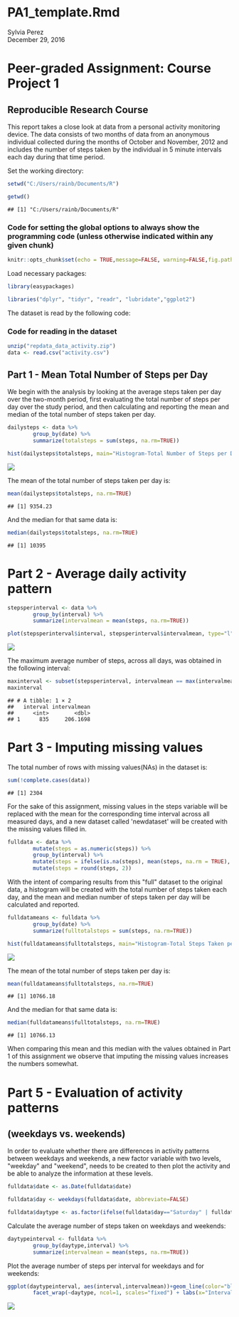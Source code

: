 # PA1_template.Rmd
Sylvia Perez  
December 29, 2016  
# Peer-graded Assignment:  Course Project 1
## Reproducible Research Course

This report takes a close look at data from a personal activity monitoring device. The data consists of two months of data from an anonymous individual collected during the months of October and November, 2012 and includes the number of steps taken by the individual in 5 minute intervals each day during that time period.


Set the working directory:



```r
setwd("C:/Users/rainb/Documents/R")

getwd()
```

```
## [1] "C:/Users/rainb/Documents/R"
```


### Code for setting the global options to always show the programming code (unless otherwise indicated within any given chunk)



```r
knitr::opts_chunk$set(echo = TRUE,message=FALSE, warning=FALSE,fig.path='./figures/')
```


Load necessary packages:



```r
library(easypackages)

libraries("dplyr", "tidyr", "readr", "lubridate","ggplot2")
```



The dataset is read by the following code:

### Code for reading in the dataset


```r
unzip("repdata_data_activity.zip")
data <- read.csv("activity.csv")
```



## Part 1 - Mean Total Number of Steps per Day
We begin with the analysis by looking at the average steps taken per day over the two-month period, first evaluating the total number of steps per day over the study period, and then calculating and reporting the mean and median of the total number of steps taken per day.


```r
dailysteps <- data %>%
        group_by(date) %>%
        summarize(totalsteps = sum(steps, na.rm=TRUE))

hist(dailysteps$totalsteps, main="Histogram-Total Number of Steps per Day", xlab="Steps per day", ylab="Frequency", ylim=c(0,30))
```

![](./figures/stepstotal-1.png)<!-- -->

The mean of the total number of steps taken per day is:


```r
mean(dailysteps$totalsteps, na.rm=TRUE)
```

```
## [1] 9354.23
```

And the median for that same data is:


```r
median(dailysteps$totalsteps, na.rm=TRUE)
```

```
## [1] 10395
```


# Part 2 - Average daily activity pattern



```r
stepsperinterval <- data %>%
        group_by(interval) %>%
        summarize(intervalmean = mean(steps, na.rm=TRUE))
```



```r
plot(stepsperinterval$interval, stepsperinterval$intervalmean, type="l", xlab="Interval", ylab="Average Number of Steps", main="Average Number of Steps per Interval, Across All Days")
```

![](./figures/intervalplot-1.png)<!-- -->


The maximum average number of steps, across all days, was obtained in the following interval:



```r
maxinterval <- subset(stepsperinterval, intervalmean == max(intervalmean))
maxinterval
```

```
## # A tibble: 1 × 2
##   interval intervalmean
##      <int>        <dbl>
## 1      835     206.1698
```


# Part 3 - Imputing missing values


The total number of rows with missing values(NAs) in the dataset is:



```r
sum(!complete.cases(data)) 
```

```
## [1] 2304
```


For the sake of this assignment, missing values in the steps variable will be replaced with the mean for the corresponding time interval across all measured days, and a new dataset called 'newdataset' will be created with the missing values filled in.



```r
fulldata <- data %>%
        mutate(steps = as.numeric(steps)) %>%
        group_by(interval) %>%
        mutate(steps = ifelse(is.na(steps), mean(steps, na.rm = TRUE), steps)) %>%
        mutate(steps = round(steps, 2))
```


With the intent of comparing results from this "full" dataset to the original data, a histogram will be created with the total number of steps taken each day, and the mean and median number of steps taken per day will be calculated and reported.



```r
fulldatameans <- fulldata %>%
        group_by(date) %>%
        summarize(fulltotalsteps = sum(steps, na.rm=TRUE))

hist(fulldatameans$fulltotalsteps, main="Histogram-Total Steps Taken per Day(NAs imputed)", xlab="Steps per day", ylab="Frequency", ylim=c(0,40))
```

![](./figures/part4plot-1.png)<!-- -->


The mean of the total number of steps taken per day is:



```r
mean(fulldatameans$fulltotalsteps, na.rm=TRUE)
```

```
## [1] 10766.18
```


And the median for that same data is:



```r
median(fulldatameans$fulltotalsteps, na.rm=TRUE)
```

```
## [1] 10766.13
```


When comparing this mean and this median with the values obtained in Part 1 of this assignment we observe that imputing the missing values increases the numbers somewhat.


# Part 5 - Evaluation of activity patterns
## (weekdays vs. weekends)


In order to evaluate whether there are differences in activity patterns between weekdays and weekends, a new factor variable with two levels, "weekday" and "weekend", needs to be created to then plot the activity and be able to analyze the information at these levels.



```r
fulldata$date <- as.Date(fulldata$date)

fulldata$day <- weekdays(fulldata$date, abbreviate=FALSE)

fulldata$daytype <- as.factor(ifelse(fulldata$day=="Saturday" | fulldata$day=="Sunday", "Weekend", "Weekday"))
```


Calculate the average number of steps taken on weekdays and weekends:



```r
daytypeinterval <- fulldata %>%
        group_by(daytype,interval) %>%
        summarize(intervalmean = mean(steps, na.rm=TRUE))
```


Plot the average number of steps per interval for weekdays and for weekends:



```r
ggplot(daytypeinterval, aes(interval,intervalmean))+geom_line(color="blue")+
        facet_wrap(~daytype, ncol=1, scales="fixed") + labs(x="Interval", y="Number of Steps") + ggtitle("Average Steps per Interval")
```

![](./figures/part5plot-1.png)<!-- -->


